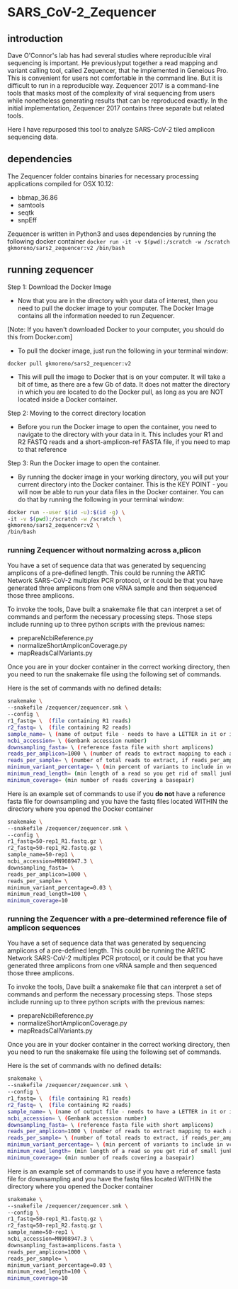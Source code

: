 # SARS_CoV-2_Zequencer
## introduction

Dave O'Connor's lab has had several studies where reproducible viral sequencing is important. He previouslyput together a read mapping and variant calling tool, called Zequencer, that he implemented in Geneious Pro. This is convenient for users not comfortable in the command line. But it is difficult to run in a reproducible way. Zequencer 2017 is a command-line tools that masks most of the complexity of viral sequencing from users while nonetheless generating results that can be reproduced exactly. In the initial implementation, Zequencer 2017 contains three separate but related tools. 

Here I have repurposed this tool to analyze SARS-CoV-2 tiled amplicon sequencing data.

## dependencies

The Zequencer folder contains binaries for necessary processing applications compiled for OSX 10.12:

+ bbmap_36.86
+ samtools
+ seqtk
+ snpEff

Zequencer is written in Python3 and uses dependencies by running the following docker container 
 `docker run -it -v $(pwd):/scratch -w /scratch gkmoreno/sars2_zequencer:v2 /bin/bash`
 
## running zequencer 
Step 1: Download the Docker Image

+ Now that you are in the directory with your data of interest, then you need to pull the docker image to your computer. The Docker Image contains all the information needed to run Zequencer.

[Note: If you haven't downloaded Docker to your computer, you should do this from Docker.com]

+ To pull the docker image, just run the following in your terminal window:

```
docker pull gkmoreno/sars2_zequencer:v2
```

+ This will pull the image to Docker that is on your computer. It will take a bit of time, as there are a few Gb of data.  It does not matter the directory in which you are located to do the Docker pull, as long as you are NOT located inside a Docker container.  


Step 2: Moving to the correct directory location
+ Before you run the Docker image to open the container, you need to navigate to the directory with your data in it. This includes your R1 and R2 FASTQ reads and a short-amplicon-ref FASTA file, if you need to map to that reference


Step 3: Run the Docker image to open the container.
+ By running the docker image in your working directory, you will put your current directory into the Docker container.  This is the KEY POINT - you will now be able to run your data files in the Docker container.  You can do that by running the following in your terminal window:

```bash
docker run --user $(id -u):$(id -g) \
-it -v $(pwd):/scratch -w /scratch \
gkmoreno/sars2_zequencer:v2 \
/bin/bash
```

### running Zequencer without normalzing across a,plicon  

You have a set of sequence data that was generated by sequencing amplicons of a pre-defined length.  This could be running the ARTIC Network SARS-CoV-2 multiplex PCR protocol, or it could be that you have generated three amplicons from one vRNA sample and then sequenced those three amplicons. 

To invoke the tools, Dave built a snakemake file that can interpret a set of commands and perform the necessary processing steps.  Those steps include running up to three python scripts with the previous names:

+ prepareNcbiReference.py
+ normalizeShortAmpliconCoverage.py
+ mapReadsCallVariants.py
 
Once you are in your docker container in the correct working directory, then you need to run the snakemake file using the following set of commands.

Here is the set of commands with no defined details:

```bash
snakemake \
--snakefile /zequencer/zequencer.smk \
--config \
r1_fastq= \  (file containing R1 reads)
r2_fastq= \  (file containing R2 reads)
sample_name= \ (name of output file - needs to have a LETTER in it or it will think it is an integer)
ncbi_accession= \ (Genbank accession number)
downsampling_fasta= \ (reference fasta file with short amplicons)
reads_per_amplicon=1000 \ (number of reads to extract mapping to each amplicon)
reads_per_sample= \ (number of total reads to extract, if reads_per_amplicon is left empty)
minimum_variant_percentage= \ (min percent of variants to include in vcf)
minimum_read_length= (min length of a read so you get rid of small junk) \ 
minimum_coverage= (min number of reads covering a basepair)
```
Here is an example set of commands to use if you **do not** have a reference fasta file for downsampling and you have the fastq files located WITHIN the directory where you opened the Docker container

```bash
snakemake \
--snakefile /zequencer/zequencer.smk \
--config \
r1_fastq=50-rep1_R1.fastq.gz \
r2_fastq=50-rep1_R2.fastq.gz \
sample_name=50-rep1 \
ncbi_accession=MN908947.3 \
downsampling_fasta= \
reads_per_amplicon=1000 \
reads_per_sample= \
minimum_variant_percentage=0.03 \
minimum_read_length=100 \ 
minimum_coverage=10
```

### running the Zequencer with a pre-determined reference file of amplicon sequences 

You have a set of sequence data that was generated by sequencing amplicons of a pre-defined length.  This could be running the ARTIC Network SARS-CoV-2 multiplex PCR protocol, or it could be that you have generated three amplicons from one vRNA sample and then sequenced those three amplicons. 

To invoke the tools, Dave built a snakemake file that can interpret a set of commands and perform the necessary processing steps.  Those steps include running up to three python scripts with the previous names:

+ prepareNcbiReference.py
+ normalizeShortAmpliconCoverage.py
+ mapReadsCallVariants.py
 
Once you are in your docker container in the correct working directory, then you need to run the snakemake file using the following set of commands.

Here is the set of commands with no defined details:

```bash
snakemake \
--snakefile /zequencer/zequencer.smk \
--config \
r1_fastq= \  (file containing R1 reads)
r2_fastq= \  (file containing R2 reads)
sample_name= \ (name of output file - needs to have a LETTER in it or it will think it is an integer)
ncbi_accession= \ (Genbank accession number)
downsampling_fasta= \ (reference fasta file with short amplicons)
reads_per_amplicon=1000 \ (number of reads to extract mapping to each amplicon)
reads_per_sample= \ (number of total reads to extract, if reads_per_amplicon is left empty)
minimum_variant_percentage= \ (min percent of variants to include in vcf)
minimum_read_length= (min length of a read so you get rid of small junk) \ 
minimum_coverage= (min number of reads covering a basepair)
```
Here is an example set of commands to use if you have a reference fasta file for downsampling and you have the fastq files located WITHIN the directory where you opened the Docker container

```bash
snakemake \
--snakefile /zequencer/zequencer.smk \
--config \
r1_fastq=50-rep1_R1.fastq.gz \
r2_fastq=50-rep1_R2.fastq.gz \
sample_name=50-rep1 \
ncbi_accession=MN908947.3 \
downsampling_fasta=amplicons.fasta \
reads_per_amplicon=1000 \
reads_per_sample= \
minimum_variant_percentage=0.03 \
minimum_read_length=100 \ 
minimum_coverage=10
```
